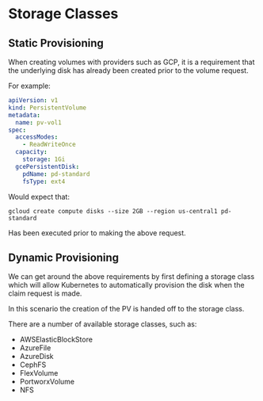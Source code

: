 # Storage Classes

## Static Provisioning

When creating volumes with providers such as GCP, it is a requirement that the underlying disk has already been created prior to the volume request.

For example:

```yaml
apiVersion: v1
kind: PersistentVolume
metadata:
  name: pv-vol1
spec:
  accessModes:
    - ReadWriteOnce
  capacity:
    storage: 1Gi
  gcePersistentDisk:
    pdName: pd-standard
    fsType: ext4
```

Would expect that:

```shell
gcloud create compute disks --size 2GB --region us-central1 pd-standard 
```

Has been executed prior to making the above request.

## Dynamic Provisioning

We can get around the above requirements by first defining a storage class which will allow Kubernetes to automatically provision
the disk when the claim request is made.

In this scenario the creation of the PV is handed off to the storage class.

There are a number of available storage classes, such as:
  - AWSElasticBlockStore
  - AzureFile
  - AzureDisk
  - CephFS
  - FlexVolume
  - PortworxVolume
  - NFS